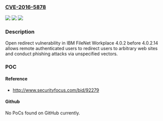 ### [CVE-2016-5878](https://cve.mitre.org/cgi-bin/cvename.cgi?name=CVE-2016-5878)
![](https://img.shields.io/static/v1?label=Product&message=n%2Fa&color=blue)
![](https://img.shields.io/static/v1?label=Version&message=n%2Fa&color=blue)
![](https://img.shields.io/static/v1?label=Vulnerability&message=n%2Fa&color=brighgreen)

### Description

Open redirect vulnerability in IBM FileNet Workplace 4.0.2 before 4.0.2.14 allows remote authenticated users to redirect users to arbitrary web sites and conduct phishing attacks via unspecified vectors.

### POC

#### Reference
- http://www.securityfocus.com/bid/92279

#### Github
No PoCs found on GitHub currently.

